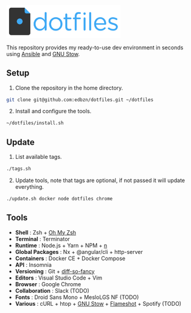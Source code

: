 <img src="./.assets/dotfiles-logo.png" width="300" alt="dotfiles">

This repository provides my ready-to-use dev environment in seconds using [Ansible](https://www.ansible.com
) and [GNU Stow](https://www.gnu.org/software/stow/).

## Setup

1. Clone the repository in the home directory.

```sh
git clone git@github.com:edbzn/dotfiles.git ~/dotfiles
```

2. Install and configure the tools.

```sh
~/dotfiles/install.sh
```

## Update

1. List available tags.

```sh
./tags.sh
```

2. Update tools, note that tags are optional, if not passed it will update everything.

```sh
./update.sh docker node dotfiles chrome
```

## Tools

- **Shell** : Zsh + [Oh My Zsh](https://ohmyz.sh/)
- **Terminal** : Terminator
- **Runtime** : Node.js + Yarn + NPM + [n](https://github.com/tj/n)
- **Global Packages** : Nx + @angular/cli + http-server
- **Containers** : Docker CE + Docker Compose
- **API** : Insomnia
- **Versioning** : Git + [diff-so-fancy](https://github.com/so-fancy/diff-so-fancy)
- **Editors** : Visual Studio Code + Vim
- **Browser** : Google Chrome
- **Collaboration** : Slack (TODO)
- **Fonts** : Droid Sans Mono + MesloLGS NF (TODO)
- **Various** : cURL + htop + [GNU Stow](https://www.gnu.org/software/stow/) + [Flameshot](https://flameshot.org/) + Spotify (TODO)
